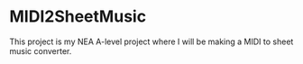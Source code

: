 # MIDI2SheetMusic
This project is my NEA A-level project where I will be making a MIDI to sheet music converter.
